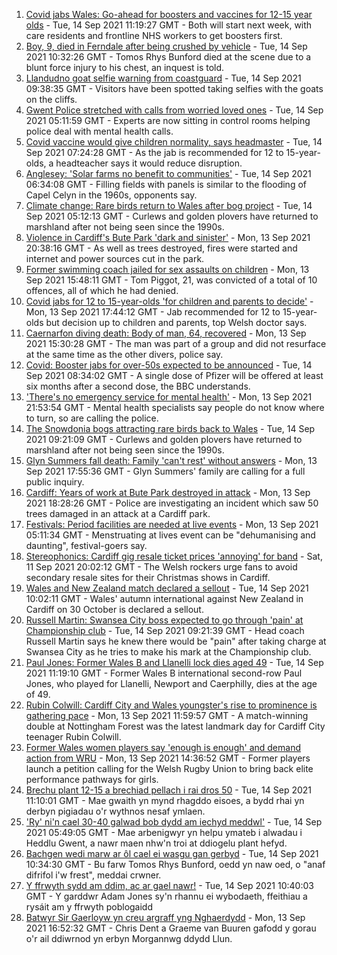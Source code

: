 1. [Covid jabs Wales: Go-ahead for boosters and vaccines for 12-15 year olds](https://www.bbc.co.uk/news/uk-wales-politics-58557120?at_medium=RSS&at_campaign=KARANGA) - Tue, 14 Sep 2021 11:19:27 GMT - Both will start next week, with care residents and frontline NHS workers to get boosters first.
2. [Boy, 9, died in Ferndale after being crushed by vehicle](https://www.bbc.co.uk/news/uk-wales-58558880?at_medium=RSS&at_campaign=KARANGA) - Tue, 14 Sep 2021 10:32:26 GMT - Tomos Rhys Bunford died at the scene due to a blunt force injury to his chest, an inquest is told.
3. [Llandudno goat selfie warning from coastguard](https://www.bbc.co.uk/news/uk-wales-58556726?at_medium=RSS&at_campaign=KARANGA) - Tue, 14 Sep 2021 09:38:35 GMT - Visitors have been spotted taking selfies with the goats on the cliffs.
4. [Gwent Police stretched with calls from worried loved ones](https://www.bbc.co.uk/news/uk-wales-58465852?at_medium=RSS&at_campaign=KARANGA) - Tue, 14 Sep 2021 05:11:59 GMT - Experts are now sitting in control rooms helping police deal with mental health calls.
5. [Covid vaccine would give children normality, says headmaster](https://www.bbc.co.uk/news/uk-wales-58555178?at_medium=RSS&at_campaign=KARANGA) - Tue, 14 Sep 2021 07:24:28 GMT - As the jab is recommended for 12 to 15-year-olds, a headteacher says it would reduce disruption.
6. [Anglesey: 'Solar farms no benefit to communities'](https://www.bbc.co.uk/news/uk-wales-58552040?at_medium=RSS&at_campaign=KARANGA) - Tue, 14 Sep 2021 06:34:08 GMT - Filling fields with panels is similar to the flooding of Capel Celyn in the 1960s, opponents say.
7. [Climate change: Rare birds return to Wales after bog project](https://www.bbc.co.uk/news/uk-wales-58548745?at_medium=RSS&at_campaign=KARANGA) - Tue, 14 Sep 2021 05:12:13 GMT - Curlews and golden plovers have returned to marshland after not being seen since the 1990s.
8. [Violence in Cardiff's Bute Park 'dark and sinister'](https://www.bbc.co.uk/news/uk-wales-58544924?at_medium=RSS&at_campaign=KARANGA) - Mon, 13 Sep 2021 20:38:16 GMT - As well as trees destroyed, fires were started and internet and power sources cut in the park.
9. [Former swimming coach jailed for sex assaults on children](https://www.bbc.co.uk/news/uk-wales-58545435?at_medium=RSS&at_campaign=KARANGA) - Mon, 13 Sep 2021 15:48:11 GMT - Tom Piggot, 21, was convicted of a total of 10 offences, all of which he had denied.
10. [Covid jabs for 12 to 15-year-olds 'for children and parents to decide'](https://www.bbc.co.uk/news/uk-wales-politics-58551213?at_medium=RSS&at_campaign=KARANGA) - Mon, 13 Sep 2021 17:44:12 GMT - Jab recommended for 12 to 15-year-olds but decision up to children and parents, top Welsh doctor says.
11. [Caernarfon diving death: Body of man, 64, recovered](https://www.bbc.co.uk/news/uk-wales-58548532?at_medium=RSS&at_campaign=KARANGA) - Mon, 13 Sep 2021 15:30:28 GMT - The man was part of a group and did not resurface at the same time as the other divers, police say.
12. [Covid: Booster jabs for over-50s expected to be announced](https://www.bbc.co.uk/news/uk-politics-58552389?at_medium=RSS&at_campaign=KARANGA) - Tue, 14 Sep 2021 08:34:02 GMT - A single dose of Pfizer will be offered at least six months after a second dose, the BBC understands.
13. ['There's no emergency service for mental health'](https://www.bbc.co.uk/news/uk-wales-58548746?at_medium=RSS&at_campaign=KARANGA) - Mon, 13 Sep 2021 21:53:54 GMT - Mental health specialists say people do not know where to turn, so are calling the police.
14. [The Snowdonia bogs attracting rare birds back to Wales](https://www.bbc.co.uk/news/uk-wales-58555547?at_medium=RSS&at_campaign=KARANGA) - Tue, 14 Sep 2021 09:21:09 GMT - Curlews and golden plovers have returned to marshland after not being seen since the 1990s.
15. [Glyn Summers fall death: Family 'can't rest' without answers](https://www.bbc.co.uk/news/uk-wales-58548533?at_medium=RSS&at_campaign=KARANGA) - Mon, 13 Sep 2021 17:55:36 GMT - Glyn Summers' family are calling for a full public inquiry.
16. [Cardiff: Years of work at Bute Park destroyed in attack](https://www.bbc.co.uk/news/uk-wales-58549835?at_medium=RSS&at_campaign=KARANGA) - Mon, 13 Sep 2021 18:28:26 GMT - Police are investigating an incident which saw 50 trees damaged in an attack at a Cardiff park.
17. [Festivals: Period facilities are needed at live events](https://www.bbc.co.uk/news/uk-wales-58502558?at_medium=RSS&at_campaign=KARANGA) - Mon, 13 Sep 2021 05:11:34 GMT - Menstruating at lives event can be "dehumanising and daunting", festival-goers say.
18. [Stereophonics: Cardiff gig resale ticket prices 'annoying' for band](https://www.bbc.co.uk/news/uk-wales-58532431?at_medium=RSS&at_campaign=KARANGA) - Sat, 11 Sep 2021 20:02:12 GMT - The Welsh rockers urge fans to avoid secondary resale sites for their Christmas shows in Cardiff.
19. [Wales and New Zealand match declared a sellout](https://www.bbc.co.uk/sport/rugby-union/58558505?at_medium=RSS&at_campaign=KARANGA) - Tue, 14 Sep 2021 10:02:11 GMT - Wales' autumn international against New Zealand in Cardiff on 30 October is declared a sellout.
20. [Russell Martin: Swansea City boss expected to go through 'pain' at Championship club](https://www.bbc.co.uk/sport/football/58556392?at_medium=RSS&at_campaign=KARANGA) - Tue, 14 Sep 2021 09:21:39 GMT - Head coach Russell Martin says he knew there would be "pain" after taking charge at Swansea City as he tries to make his mark at the Championship club.
21. [Paul Jones: Former Wales B and Llanelli lock dies aged 49](https://www.bbc.co.uk/sport/rugby-union/58545765?at_medium=RSS&at_campaign=KARANGA) - Tue, 14 Sep 2021 11:19:10 GMT - Former Wales B international second-row Paul Jones, who played for Llanelli, Newport and Caerphilly, dies at the age of 49.
22. [Rubin Colwill: Cardiff City and Wales youngster's rise to prominence is gathering pace](https://www.bbc.co.uk/sport/football/58547044?at_medium=RSS&at_campaign=KARANGA) - Mon, 13 Sep 2021 11:59:57 GMT - A match-winning double at Nottingham Forest was the latest landmark day for Cardiff City teenager Rubin Colwill.
23. [Former Wales women players say 'enough is enough' and demand action from WRU](https://www.bbc.co.uk/sport/rugby-union/58547024?at_medium=RSS&at_campaign=KARANGA) - Mon, 13 Sep 2021 14:36:52 GMT - Former players launch a petition calling for the Welsh Rugby Union to bring back elite performance pathways for girls.
24. [Brechu plant 12-15 a brechiad pellach i rai dros 50](https://www.bbc.co.uk/newyddion/58547943?at_medium=RSS&at_campaign=KARANGA) - Tue, 14 Sep 2021 11:10:01 GMT - Mae gwaith yn mynd rhagddo eisoes, a bydd rhai yn derbyn pigiadau o'r wythnos nesaf ymlaen.
25. ['Ry' ni'n cael 30-40 galwad bob dydd am iechyd meddwl'](https://www.bbc.co.uk/newyddion/58547941?at_medium=RSS&at_campaign=KARANGA) - Tue, 14 Sep 2021 05:49:05 GMT - Mae arbenigwyr yn helpu ymateb i alwadau i Heddlu Gwent, a nawr maen nhw'n troi at ddiogelu plant hefyd.
26. [Bachgen wedi marw ar ôl cael ei wasgu gan gerbyd](https://www.bbc.co.uk/newyddion/58546294?at_medium=RSS&at_campaign=KARANGA) - Tue, 14 Sep 2021 10:34:30 GMT - Bu farw Tomos Rhys Bunford, oedd yn naw oed, o "anaf difrifol i'w frest", meddai crwner.
27. [Y ffrwyth sydd am ddim, ac ar gael nawr!](https://www.bbc.co.uk/newyddion/58515344?at_medium=RSS&at_campaign=KARANGA) - Tue, 14 Sep 2021 10:40:03 GMT - Y garddwr Adam Jones sy'n rhannu ei wybodaeth, ffeithiau a rysáit am y ffrwyth poblogaidd
28. [Batwyr Sir Gaerloyw yn creu argraff yng Nghaerdydd](https://www.bbc.co.uk/newyddion/58551887?at_medium=RSS&at_campaign=KARANGA) - Mon, 13 Sep 2021 16:52:32 GMT - Chris Dent a Graeme van Buuren gafodd y gorau o'r ail ddiwrnod yn erbyn Morgannwg ddydd Llun.

